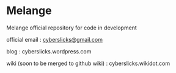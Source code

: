 Melange
=======

Melange official repository for code in development

official email : cyberslicks@gmail.com

blog : cyberslicks.wordpress.com

wiki (soon to be merged to github wiki) : cyberslicks.wikidot.com
